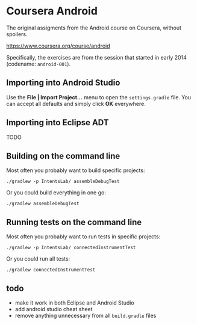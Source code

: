 Coursera Android
================
The original assigments from the Android course on Coursera, without spoilers.

https://www.coursera.org/course/android

Specifically, the exercises are from the session that started in early 2014 (codename: `android-001`).


Importing into Android Studio
-----------------------------
Use the **File | Import Project...** menu to open the `settings.gradle` file.
You can accept all defaults and simply click **OK** everywhere.


Importing into Eclipse ADT
--------------------------
TODO


Building on the command line
----------------------------
Most often you probably want to build specific projects:

    ./gradlew -p IntentsLab/ assembleDebugTest

Or you could build everything in one go:

    ./gradlew assembleDebugTest


Running tests on the command line
---------------------------------
Most often you probably want to run tests in specific projects:

    ./gradlew -p IntentsLab/ connectedInstrumentTest

Or you could run all tests:

    ./gradlew connectedInstrumentTest


todo
----
- make it work in both Eclipse and Android Studio
- add android studio cheat sheet
- remove anything unnecessary from all `build.gradle` files
